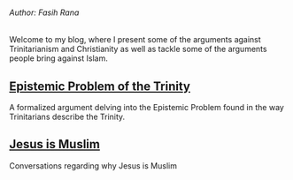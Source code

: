 ###### Author: Fasih Rana
Welcome to my blog, where I present some of the arguments against Trinitarianism and Christianity as well as tackle some of the arguments people bring against Islam.

## [Epistemic Problem of the Trinity](/epistemic_problem)
A formalized argument delving into the Epistemic Problem found in the way Trinitarians describe the Trinity.

## [Jesus is Muslim](/jesus_is_muslim)
Conversations regarding why Jesus is Muslim
